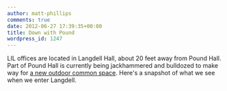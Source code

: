 ```yaml
---
author: matt-phillips
comments: true
date: 2012-06-27 17:39:35+00:00
title: Down with Pound
wordpress_id: 1247
---
```


LIL offices are located in Langdell Hall, about 20 feet away from Pound Hall. Part of Pound Hall is currently being jackhammered and bulldozed to make way for [a new outdoor common space](http://www.construction.harvard.edu/law-school/Pound%20Hall/index.html). Here's a snapshot of what we see when we enter Langdell.


